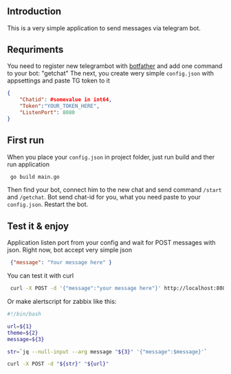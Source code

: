 #
## Introduction
This is a very simple application to send messages via telegram bot. 

## Requriments

You need to register new telegrambot with [botfather](https://telegram.me/BotFather) and add one command to your bot: "getchat"
The next, you create wery simple ```config.json``` with appsettings and paste TG token to it
```json
{
    "Chatid": #somevalue in int64,
    "Token":"YOUR_TOKEN_HERE",
    "ListenPort": 8080
}

```

## First run

When you place your ```config.json``` in project folder, just run build and ther run application
```bash
 go build main.go 
```

Then find your bot, connect him to the new chat and send command ```/start``` and ```/getchat```. Bot send chat-id for you, what you need paste to your ```config.json```. Restart the bot.

## Test it & enjoy

Application listen port from your config and wait for POST messages with json. Right now, bot accept very simple json
```json
 {"message": "Your message here" }
```
You can test it with curl

```bash
 curl -X POST -d '{"message":"your message here"}' http://localhost:8080
```

Or make alertscript for zabbix like this:

```bash
#!/bin/bash

url=${1}
theme=${2}
message=${3}

str=`jq --null-input --arg message "${3}" '{"message":$message}'`

curl -X POST -d "${str}" "${url}"
```